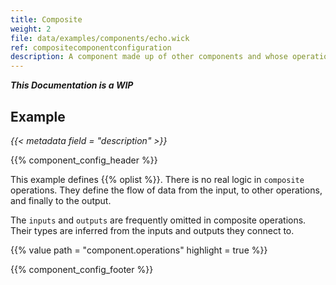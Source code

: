 ```yaml
---
title: Composite
weight: 2
file: data/examples/components/echo.wick
ref: compositecomponentconfiguration
description: A component made up of other components and whose operations are defined as a data flow between other operations.
---
```


***This Documentation is a WIP***


## Example

*{{< metadata field = "description" >}}*

{{% component_config_header %}}

This example defines {{% oplist %}}. There is no real logic in `composite` operations. They define the flow of data from the input, to other operations, and finally to the output.

The `inputs` and `outputs` are frequently omitted in composite operations. Their types are inferred from the inputs and outputs they connect to.

{{% value path = "component.operations" highlight = true %}}

{{% component_config_footer %}}